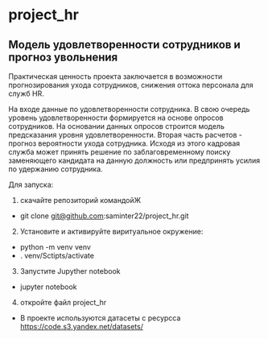 # project_hr
## Модель удовлетворенности сотрудников и прогноз увольнения

Практическая ценность проекта заключается в возможности прогнозирования ухода сотрудников, снижения оттока персонала для служб HR.

На входе данные по удовлетворенности сотрудника. В свою очередь уровень удовлетворенности формируется на основе опросов сотрудников. На основании данных опросов строится модель предсказания уровня удовлетворенности. Вторая часть расчетов - прогноз вероятности ухода сотрудника. Исходя из этого кадровая служба может принять решение по заблаговременному поиску заменяющего кандидата на данную должность или предпринять усилия по удержанию сотрудника.

Для запуска: 
1. скачайте репозиторий командойЖ
- git clone git@github.com:saminter22/project_hr.git

2. Установите и активируйте виритуальное окружение:
- python -m venv venv
- . venv/Sctipts/activate

3. Запустите Jupyther notebook
- jupyter notebook

4. откройте файл project_hr
- В проекте используются датасеты с ресурсса https://code.s3.yandex.net/datasets/
